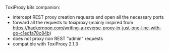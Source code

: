 ToxiProxy k8s companion:
 - intercept REST proxy creation requests and open all the necessary ports
 - forward all the requests to toxiproxy (mainly inspired from https://hackernoon.com/writing-a-reverse-proxy-in-just-one-line-with-go-c1edfa78c84b)
 - does not proxy non REST "admin" requests
 - compatible with ToxiProxy 2.1.3